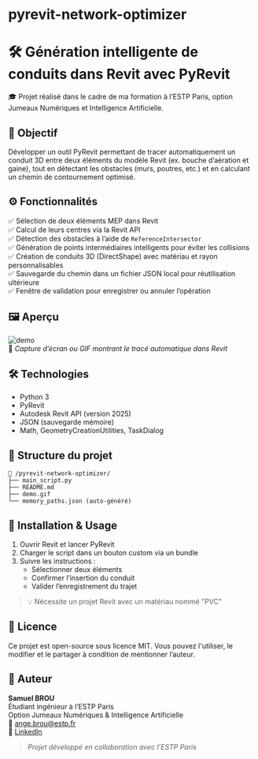 # pyrevit-network-optimizer

# 🛠️ Génération intelligente de conduits dans Revit avec PyRevit

🎓 Projet réalisé dans le cadre de ma formation à l’ESTP Paris, option Jumeaux Numériques et Intelligence Artificielle.

## 🎯 Objectif

Développer un outil PyRevit permettant de tracer automatiquement un conduit 3D entre deux éléments du modèle Revit (ex. bouche d’aération et gaine), tout en détectant les obstacles (murs, poutres, etc.) et en calculant un chemin de contournement optimisé.

## ⚙️ Fonctionnalités

✅ Sélection de deux éléments MEP dans Revit  
✅ Calcul de leurs centres via la Revit API  
✅ Détection des obstacles à l’aide de `ReferenceIntersector`  
✅ Génération de points intermédiaires intelligents pour éviter les collisions  
✅ Création de conduits 3D (DirectShape) avec matériau et rayon personnalisables  
✅ Sauvegarde du chemin dans un fichier JSON local pour réutilisation ultérieure  
✅ Fenêtre de validation pour enregistrer ou annuler l’opération

## 🖼️ Aperçu

![demo](./chemin_du_GIF.gif)  
📌 *Capture d’écran ou GIF montrant le tracé automatique dans Revit*

## 🛠️ Technologies

- Python 3
- PyRevit
- Autodesk Revit API (version 2025)
- JSON (sauvegarde mémoire)
- Math, GeometryCreationUtilities, TaskDialog

## 📂 Structure du projet

```
📁 /pyrevit-network-optimizer/
├── main_script.py
├── README.md
├── demo.gif
└── memory_paths.json (auto-généré)
```

## 📎 Installation & Usage

1. Ouvrir Revit et lancer PyRevit
2. Charger le script dans un bouton custom via un bundle
3. Suivre les instructions :
   - Sélectionner deux éléments
   - Confirmer l’insertion du conduit
   - Valider l’enregistrement du trajet

> 💡 Nécessite un projet Revit avec un matériau nommé "PVC"

## 🔐 Licence

Ce projet est open-source sous licence MIT. Vous pouvez l'utiliser, le modifier et le partager à condition de mentionner l’auteur.

## 👤 Auteur

**Samuel BROU**  
Étudiant ingénieur à l’ESTP Paris  
Option Jumeaux Numériques & Intelligence Artificielle  
📧 ange.brou@estp.fr  
🔗 [LinkedIn](https://www.linkedin.com/in/ton-lien)

> *Projet développé en collaboration avec l’ESTP Paris*
